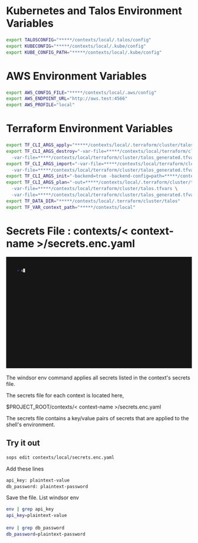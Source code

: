 # Kubernetes and Talos Environment Variables
```bash
export TALOSCONFIG="*****/contexts/local/.talos/config"
export KUBECONFIG="*****/contexts/local/.kube/config"
export KUBE_CONFIG_PATH="*****/contexts/local/.kube/config"
```

# AWS Environment Variables
```bash
export AWS_CONFIG_FILE="*****/contexts/local/.aws/config"
export AWS_ENDPOINT_URL="http://aws.test:4566"
export AWS_PROFILE="local"
```

# Terraform Environment Variables
```bash
export TF_CLI_ARGS_apply="*****/contexts/local/.terraform/cluster/talos/terraform.tfplan"
export TF_CLI_ARGS_destroy="-var-file=*****/contexts/local/terraform/cluster/talos.tfvars \
  -var-file=*****/contexts/local/terraform/cluster/talos_generated.tfvars.json"
export TF_CLI_ARGS_import="-var-file=*****/contexts/local/terraform/cluster/talos.tfvars \
  -var-file=*****/contexts/local/terraform/cluster/talos_generated.tfvars.json"
export TF_CLI_ARGS_init="-backend=true -backend-config=path=*****/contexts/local/.tfstate/cluster/talos/terraform.tfstate"
export TF_CLI_ARGS_plan="-out=*****/contexts/local/.terraform/cluster/talos/terraform.tfplan \
  -var-file=*****/contexts/local/terraform/cluster/talos.tfvars \
  -var-file=*****/contexts/local/terraform/cluster/talos_generated.tfvars.json"
export TF_DATA_DIR="*****/contexts/local/.terraform/cluster/talos"
export TF_VAR_context_path="*****/contexts/local"
```

# Secrets File : contexts/< context-name >/secrets.enc.yaml

![secrets](../img/sops-secret.gif)

The windsor env command applies all secrets listed in the context's secrets file.

The secrets file for each context is located here,

$PROJECT_ROOT/contexts/< context-name >/secrets.enc.yaml

The secrets file contains a key/value pairs of secrets that are applied to the shell's environment.


## Try it out

```bash
sops edit contexts/local/secrets.enc.yaml
```

Add these lines

```bash
api_key: plaintext-value
db_password: plaintext-password
```

Save the file.  List windsor env

```bash
env | grep api_key
api_key=plaintext-value

env | grep db_password
db_password=plaintext-password
```

